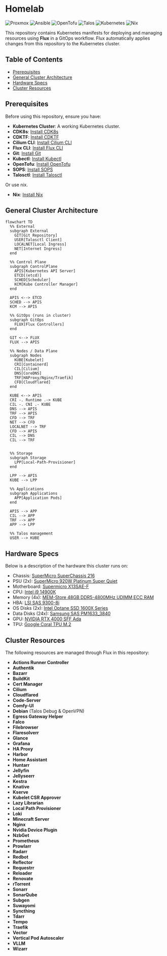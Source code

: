 # Homelab

![Proxmox](https://img.shields.io/badge/Proxmox%209.0.9-proxmox?style=flat-square&logo=proxmox&logoColor=%23E57000&labelColor=%232b2a33&color=%232b2a33)
![Ansible](https://img.shields.io/badge/Ansible%202.18.8-%23EE0000.svg?style=flat-square&logo=ansible&logoColor=white)
![OpenTofu](https://img.shields.io/badge/OpenTofu%201.10.6-623CE4?style=flat-square&logo=opentofu&logoColor=white)
![Talos](https://img.shields.io/badge/Talos%20Linux%201.11.1-%23F36D00?style=flat-square&logo=talos&logoColor=white)
![Kubernetes](https://img.shields.io/badge/Kubernetes%201.34.1-%23326ce5.svg?style=flat-square&logo=kubernetes&logoColor=white)
![Nix](https://img.shields.io/badge/Nix%2025.05-5277C3?style=flat-square&logo=nixos&logoColor=white)

This repository contains Kubernetes manifests for deploying and managing resources using **Flux** in a GitOps workflow. Flux automatically applies changes from this repository to the Kubernetes cluster.

## Table of Contents

- [Prerequisites](#prerequisites)
- [General Cluster Architecture](#general-cluster-architecture)
- [Hardware Specs](#hardware-specs)
- [Cluster Resources](#cluster-resources)

## Prerequisites

Before using this repository, ensure you have:

- **Kubernetes Cluster**: A working Kubernetes cluster.
- **CDK8s**: [Install CDK8s](https://cdk8s.io/docs/latest/cli/installation/)
- **CDKTF**: [Install CDKTF](https://developer.hashicorp.com/terraform/tutorials/cdktf/cdktf-install)
- **Cilium CLI**: [Install Cilium CLI](https://docs.cilium.io/en/stable/gettingstarted/k8s-install-default/#install-the-cilium-cli)
- **Flux CLI**: [Install Flux CLI](https://fluxcd.io/docs/installation/)
- **Git**: [Install Git](https://git-scm.com/book/en/v2/Getting-Started-Installing-Git)
- **Kubectl**: [Install Kubectl](https://kubernetes.io/docs/tasks/tools/)
- **OpenTofu**: [Install OpenTofu](https://opentofu.org/docs/intro/install/)
- **SOPS**: [Install SOPS](https://getsops.io/docs/#download)
- **Talosctl**: [Install Talosctl](https://www.talos.dev/v1.10/talos-guides/install/talosctl/)

Or use nix.

- **Nix**: [Install Nix](https://github.com/DeterminateSystems/nix-installer)

## General Cluster Architecture

```mermaid
flowchart TD
  %% External
  subgraph External
    GIT[Git Repository]
    USER[Talosctl Client]
    LOCALNET[Local Ingress]
    NET[Internet Ingress]
  end

  %% Control Plane
  subgraph ControlPlane
    APIS[Kubernetes API Server]
    ETCD[(etcd)]
    SCHED[Scheduler]
    KCM[Kube Controller Manager]
  end

  APIS <--> ETCD
  SCHED --> APIS
  KCM --> APIS

  %% GitOps (runs in cluster)
  subgraph GitOps
    FLUX[Flux Controllers]
  end

  GIT <--> FLUX
  FLUX --> APIS

  %% Nodes / Data Plane
  subgraph Nodes
    KUBE[Kubelet]
    CRI[Containerd]
    CIL[Cilium]
    DNS[CoreDNS]
    TRF[HAProxy/Nginx/Traefik]
    CFD[Cloudflared]
  end

  KUBE <--> APIS
  CRI -. Runtime .-> KUBE
  CIL -. CNI .- KUBE
  DNS --> APIS
  TRF --> APIS
  CFD --> TRF
  NET --> CFD
  LOCALNET --> TRF
  CFD --> APIS
  CIL --> DNS
  CIL --> TRF


  %% Storage
  subgraph Storage
    LPP[Local-Path-Provisioner]
  end

  LPP --> APIS
  KUBE --> LPP

  %% Applications
  subgraph Applications
    APP[Application Pods]
  end

  APIS --> APP
  CIL --> APP
  TRF --> APP
  APP --> LPP

  %% Talos management
  USER --> KUBE
```

## Hardware Specs

Below is a description of the hardware this cluster runs on:

- Chassis: [SuperMicro SuperChassis 216](https://www.supermicro.com/en/products/chassis/2u/216/sc216be2c-r609jbod)
- PSU (2x): [SuperMicro 920W Platinum Super Quiet](https://store.supermicro.com/media/wysiwyg/productspecs/PWS-920P-SQ/PWS-920P-SQ_quick_spec.pdf)
- Motherboard: [Supermicro X13SAE-F](https://www.supermicro.com/en/products/motherboard/x13sae-f)
- CPU: [Intel i9 14900K](https://www.intel.com/content/www/us/en/products/sku/236773/intel-core-i9-processor-14900k-36m-cache-up-to-6-00-ghz/specifications.html)
- Memory (4x): [MEM-Store 48GB DDR5-4800MHz UDIMM ECC RAM](https://www.ebay.com/itm/205361780350?_skw=ddr5+x13sae&itmmeta=01JZ0TKE59VY4SVBFZCFZX65AM&hash=item2fd084167e:g:pYsAAOSwt3hoKGu2&itmprp=enc%3AAQAKAAAA8FkggFvd1GGDu0w3yXCmi1dRM0UvCMIXXuRtGvP1U0hYxySNWZ6v%2FH1IHx9NvHxTPBugsoKKGWAJZurMe47er848d9JodLXhjQJLTZllw0iFy0UeU7yOyJXFxEsQsbjQMukpohGX%2BupDrHUFRL2b9lanYMMNKdBWBvqApcgJV6mNUkd45LbWL91FksGhjB5BLBY0wP4Ad7nbqOfj8jNcHbMrsqnkS3miAhPWkoTubUR%2FIHgZK1ExaiV68B0Q5hLNQz1WssJtzBkAL%2BjfDvv1Ntg72LLsN6BdgOvJkT4JzFuBVsjT5gJzr9TFnTyNLTbuRg%3D%3D%7Ctkp%3ABk9SR87jzZr4ZQ)
- HBA: [LSI SAS 9300-8i](https://docs.broadcom.com/doc/12352000)
- OS Disks (2x): [Intel Optane SSD 1600X Series](https://www.intel.com/content/www/us/en/products/sku/211868/intel-optane-ssd-p1600x-series-58gb-m-2-80mm-pcie-3-0-x4-3d-xpoint/specifications.html)
- Data Disks (24x): [Samsung SAS PM1633_3840](https://download.semiconductor.samsung.com/resources/brochure/pm1633-prodoverview-2015.pdf)
- GPU: [NVIDIA RTX 4000 SFF Ada](https://www.nvidia.com/en-us/products/workstations/rtx-4000-sff/)
- TPU: [Google Coral TPU M.2](https://coral.ai/products/m2-accelerator-bm)

## Cluster Resources

The following resources are managed through Flux in this repository:

- **Actions Runner Controller**
- **Authentik**
- **Bazarr**
- **BuildKit**
- **Cert Manager**
- **Cilium**
- **Cloudflared**
- **Code-Server**
- **Comfy-UI**
- **Debian** (Talos Debug & OpenVPN)
- **Egress Gateway Helper**
- **Falco**
- **Filebrowser**
- **Flaresolverr**
- **Glance**
- **Grafana**
- **HA Proxy**
- **Harbor**
- **Home Assistant**
- **Huntarr**
- **Jellyfin**
- **Jellyseerr**
- **Kestra**
- **Knative**
- **Kserve**
- **Kubelet CSR Approver**
- **Lazy Librarian**
- **Local Path Provisioner**
- **Loki**
- **Minecraft Server**
- **Nginx**
- **Nvidia Device Plugin**
- **NzbGet**
- **Prometheus**
- **Prowlarr**
- **Radarr**
- **Redbot**
- **Reflector**
- **Requestrr**
- **Reloader**
- **Renovate**
- **rTorrent**
- **Sonarr**
- **SonarQube**
- **Subgen**
- **Suwayomi**
- **Syncthing**
- **Tdarr**
- **Tempo**
- **Traefik**
- **Vector**
- **Vertical Pod Autoscaler**
- **VLLM**
- **Wizarr**
